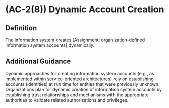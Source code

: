 
# (AC-2(8)) Dynamic Account Creation

## Definition

The information system creates [Assignment: organization-defined information system accounts] dynamically.

## Additional Guidance

Dynamic approaches for creating information system accounts (e.g., as implemented within service-oriented architectures) rely on establishing accounts (identities) at run time for entities that were previously unknown. Organizations plan for dynamic creation of information system accounts by establishing trust relationships and mechanisms with the appropriate authorities to validate related authorizations and privileges.
